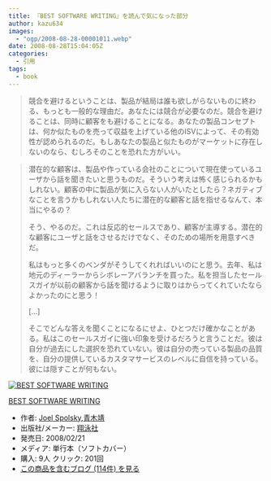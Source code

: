 ```yaml
---
title: 『BEST SOFTWARE WRITING』を読んで気になった部分
author: kazu634
images:
  - "ogp/2008-08-28-00001011.webp"
date: 2008-08-28T15:04:05Z
categories:
  - 引用
tags:
  - book
---
```

<div class="section">
<blockquote>
<p>
      競合を避けるということは、製品が結局は誰も欲しがらないものに終わる、もっとも一般的な理由だ。あなたには競合が必要なのだ。競合を避けることは、同時に顧客をも避けることになる。あなたの製品コンセプトは、何か似たものを売って収益を上げている他のISVによって、その有効性が認められるのだ。もしあなたの製品と似たものがマーケットに存在しないのなら、むしろそのことを恐れた方がいい。
</p>
</blockquote>

<blockquote>
<p>
      潜在的な顧客は、製品や作っている会社のことについて現在使っているユーザから話を聞きたいと思うものだ。そういう考えは怖く感じられるかもしれない。顧客の中に製品が気に入らない人がいたとしたら？ネガティブなことを言うかもしれない人たちに潜在的な顧客と話を指せるなんて、本当にやるの？
</p>

<p>
      そう、やるのだ。これは反応的セールスであり、顧客が主導する。潜在的な顧客にユーザと話をさせるだけでなく、そのための場所を用意すべきだ。
</p>

<p>
      私はもっと多くのベンダがそうしてくれればいいのにと思う。去年、私は地元のディーラーからシボレーアバランチを買った。私を担当したセールスガイが以前の顧客から話を聞けるように取りはからってくれていたならよかったのにと思う！
</p>

<p>
      [&#8230;]
</p>

<p>
      そこでどんな答えを聞くことになるにせよ、ひとつだけ確かなことがある。私はこのセールスガイに強い印象を受けるだろうと言うことだ。彼は自分が過去にした選択を恐れていない。彼は自分の売っている製品の品質を、自分の提供しているカスタマサービスのレベルに自信を持っている。彼には隠すことが何もない。
</p>
</blockquote>

<div class="hatena-asin-detail">
<a href="http://www.amazon.co.jp/dp/4798115819/?tag=hatena_st1-22&ascsubtag=d-7ibv" onclick="__gaTracker('send', 'event', 'outbound-article', 'http://www.amazon.co.jp/dp/4798115819/?tag=hatena_st1-22&ascsubtag=d-7ibv', '');"><img src="https://images-na.ssl-images-amazon.com/images/I/51TSXSjc4-L._SL160_.jpg" class="hatena-asin-detail-image" alt="BEST SOFTWARE WRITING" title="BEST SOFTWARE WRITING" /></a></p>

<div class="hatena-asin-detail-info">
<p class="hatena-asin-detail-title">
<a href="http://www.amazon.co.jp/dp/4798115819/?tag=hatena_st1-22&ascsubtag=d-7ibv" onclick="__gaTracker('send', 'event', 'outbound-article', 'http://www.amazon.co.jp/dp/4798115819/?tag=hatena_st1-22&ascsubtag=d-7ibv', 'BEST SOFTWARE WRITING');">BEST SOFTWARE WRITING</a>
</p>

<ul>
<li>
<span class="hatena-asin-detail-label">作者:</span> <a href="http://d.hatena.ne.jp/keyword/Joel%20Spolsky" onclick="__gaTracker('send', 'event', 'outbound-article', 'http://d.hatena.ne.jp/keyword/Joel%20Spolsky', 'Joel Spolsky');" class="keyword">Joel Spolsky</a>,<a href="http://d.hatena.ne.jp/keyword/%C0%C4%CC%DA%CC%F7" onclick="__gaTracker('send', 'event', 'outbound-article', 'http://d.hatena.ne.jp/keyword/%C0%C4%CC%DA%CC%F7', '青木靖');" class="keyword">青木靖</a>
</li>
<li>
<span class="hatena-asin-detail-label">出版社/メーカー:</span> <a href="http://d.hatena.ne.jp/keyword/%E6%C6%B1%CB%BC%D2" onclick="__gaTracker('send', 'event', 'outbound-article', 'http://d.hatena.ne.jp/keyword/%E6%C6%B1%CB%BC%D2', '翔泳社');" class="keyword">翔泳社</a>
</li>
<li>
<span class="hatena-asin-detail-label">発売日:</span> 2008/02/21
</li>
<li>
<span class="hatena-asin-detail-label">メディア:</span> 単行本（ソフトカバー）
</li>
<li>
<span class="hatena-asin-detail-label">購入</span>: 9人 <span class="hatena-asin-detail-label">クリック</span>: 201回
</li>
<li>
<a href="http://d.hatena.ne.jp/asin/4798115819" onclick="__gaTracker('send', 'event', 'outbound-article', 'http://d.hatena.ne.jp/asin/4798115819', 'この商品を含むブログ (114件) を見る');" target="_blank">この商品を含むブログ (114件) を見る</a>
</li>
</ul>
</div>

<div class="hatena-asin-detail-foot">
</div>
</div>
</div>
